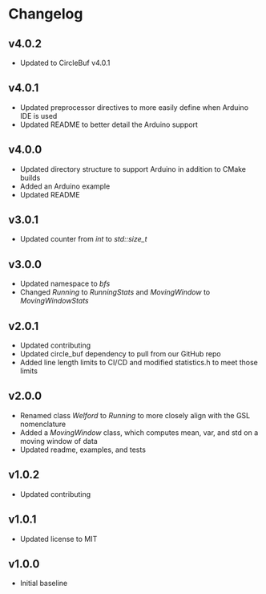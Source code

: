 # Changelog

## v4.0.2
- Updated to CircleBuf v4.0.1

## v4.0.1
- Updated preprocessor directives to more easily define when Arduino IDE is used
- Updated README to better detail the Arduino support

## v4.0.0
- Updated directory structure to support Arduino in addition to CMake builds
- Added an Arduino example
- Updated README

## v3.0.1
- Updated counter from *int* to *std::size_t*

## v3.0.0
- Updated namespace to *bfs*
- Changed *Running* to *RunningStats* and *MovingWindow* to *MovingWindowStats*

## v2.0.1
- Updated contributing
- Updated circle_buf dependency to pull from our GitHub repo
- Added line length limits to CI/CD and modified statistics.h to meet those limits

## v2.0.0
- Renamed class *Welford* to *Running* to more closely align with the GSL nomenclature
- Added a *MovingWindow* class, which computes mean, var, and std on a moving window of data
- Updated readme, examples, and tests

## v1.0.2
- Updated contributing

## v1.0.1
- Updated license to MIT

## v1.0.0
- Initial baseline
